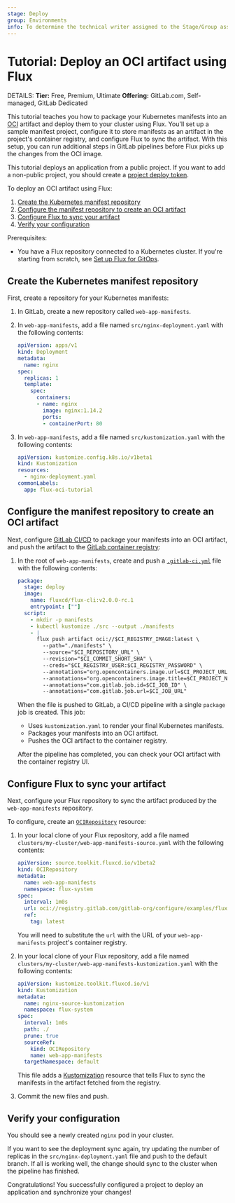 ```yaml
---
stage: Deploy
group: Environments
info: To determine the technical writer assigned to the Stage/Group associated with this page, see https://handbook.gitlab.com/handbook/product/ux/technical-writing/#assignments
---
```


# Tutorial: Deploy an OCI artifact using Flux

DETAILS:
**Tier:** Free, Premium, Ultimate
**Offering:** GitLab.com, Self-managed, GitLab Dedicated

This tutorial teaches you how to package your Kubernetes manifests into an [OCI](https://opencontainers.org/)
artifact and deploy them to your cluster using Flux. You'll set up a sample manifest project, configure it to
store manifests as an artifact in the project's container registry, and configure Flux to sync the artifact. With this
setup, you can run additional steps in GitLab pipelines before Flux picks up the changes
from the OCI image.

This tutorial deploys an application from a public project. If you want to add a non-public project, you should create a [project deploy token](../../../project/deploy_tokens/index.md).

To deploy an OCI artifact using Flux:

1. [Create the Kubernetes manifest repository](#create-the-kubernetes-manifest-repository)
1. [Configure the manifest repository to create an OCI artifact](#configure-the-manifest-repository-to-create-an-oci-artifact)
1. [Configure Flux to sync your artifact](#configure-flux-to-sync-your-artifact)
1. [Verify your configuration](#verify-your-configuration)

Prerequisites:

- You have a Flux repository connected to a Kubernetes cluster.
  If you're starting from scratch, see [Set up Flux for GitOps](flux_tutorial.md).

## Create the Kubernetes manifest repository

First, create a repository for your Kubernetes manifests:

1. In GitLab, create a new repository called `web-app-manifests`.
1. In `web-app-manifests`, add a file named `src/nginx-deployment.yaml` with the following contents:

   ```yaml
   apiVersion: apps/v1
   kind: Deployment
   metadata:
     name: nginx
   spec:
     replicas: 1
     template:
       spec:
         containers:
         - name: nginx
           image: nginx:1.14.2
           ports:
           - containerPort: 80
   ```

1. In `web-app-manifests`, add a file named `src/kustomization.yaml` with the following contents:

   ```yaml
   apiVersion: kustomize.config.k8s.io/v1beta1
   kind: Kustomization
   resources:
     - nginx-deployment.yaml
   commonLabels:
     app: flux-oci-tutorial
   ```

## Configure the manifest repository to create an OCI artifact

Next, configure [GitLab CI/CD](../../../../ci/index.md) to package your manifests into an OCI artifact,
and push the artifact to the [GitLab container registry](../../../packages/container_registry/index.md):

1. In the root of `web-app-manifests`, create and push a [`.gitlab-ci.yml`](../../../../ci/index.md#the-gitlab-ciyml-file) file with the following contents:

   ```yaml
   package:
     stage: deploy
     image:
       name: fluxcd/flux-cli:v2.0.0-rc.1
       entrypoint: [""]
     script:
       - mkdir -p manifests
       - kubectl kustomize ./src --output ./manifests
       - |
         flux push artifact oci://$CI_REGISTRY_IMAGE:latest \
           --path="./manifests" \
           --source="$CI_REPOSITORY_URL" \
           --revision="$CI_COMMIT_SHORT_SHA" \
           --creds="$CI_REGISTRY_USER:$CI_REGISTRY_PASSWORD" \
           --annotations="org.opencontainers.image.url=$CI_PROJECT_URL" \
           --annotations="org.opencontainers.image.title=$CI_PROJECT_NAME" \
           --annotations="com.gitlab.job.id=$CI_JOB_ID" \
           --annotations="com.gitlab.job.url=$CI_JOB_URL"
   ```

   When the file is pushed to GitLab, a CI/CD pipeline with a single `package` job is created. This job:

   - Uses `kustomization.yaml` to render your final Kubernetes manifests.
   - Packages your manifests into an OCI artifact.
   - Pushes the OCI artifact to the container registry.

   After the pipeline has completed, you can check your OCI artifact with the container registry UI.

## Configure Flux to sync your artifact

Next, configure your Flux repository to sync the artifact produced by the `web-app-manifests` repository.

To configure, create an [`OCIRepository`](https://fluxcd.io/flux/components/source/ocirepositories/) resource:

1. In your local clone of your Flux repository, add a file named `clusters/my-cluster/web-app-manifests-source.yaml`
   with the following contents:

   ```yaml
   apiVersion: source.toolkit.fluxcd.io/v1beta2
   kind: OCIRepository
   metadata:
     name: web-app-manifests
     namespace: flux-system
   spec:
     interval: 1m0s
     url: oci://registry.gitlab.com/gitlab-org/configure/examples/flux/web-app-manifests-oci
     ref:
       tag: latest
   ```

   You will need to substitute the `url` with the URL of your `web-app-manifests` project's container registry.

1. In your local clone of your Flux repository, add a file named `clusters/my-cluster/web-app-manifests-kustomization.yaml`
   with the following contents:

   ```yaml
   apiVersion: kustomize.toolkit.fluxcd.io/v1
   kind: Kustomization
   metadata:
     name: nginx-source-kustomization
     namespace: flux-system
   spec:
     interval: 1m0s
     path: ./
     prune: true
     sourceRef:
       kind: OCIRepository
       name: web-app-manifests
     targetNamespace: default
   ```

   This file adds a [Kustomization](https://fluxcd.io/flux/components/kustomize/kustomizations/) resource that tells Flux to sync the manifests in the artifact fetched from the registry.

1. Commit the new files and push.

## Verify your configuration

You should see a newly created `nginx` pod in your cluster.

If you want to see the deployment sync again, try updating the number of replicas in the
`src/nginx-deployment.yaml` file and push to the default branch. If all is working well, the change
should sync to the cluster when the pipeline has finished.

Congratulations! You successfully configured a project to deploy an application and synchronize your changes!
